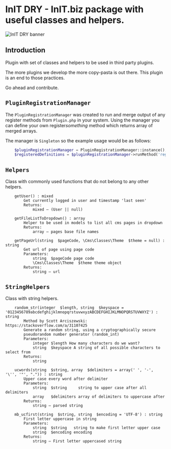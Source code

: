 # InIT DRY - InIT.biz package with useful classes and helpers. 
![InIT DRY banner](https://raw.githubusercontent.com/initbizlab/initbizlab.github.io/master/initdry/assets/images/initdry-banner.png)

## Introduction
Plugin with set of classes and helpers to be used in third party plugins.

The more plugins we develop the more copy-pasta is out there. This plugin is an end to those practices.

Go ahead and contribute.

[//]: # (Documentation)

## `PluginRegistrationManager`
The `PluginRegistrationManager` was created to run and merge output of any register methods from `Plugin.php` in your system. Using the manager you can define your own register*something* method which returns array of merged arrays.

The manager is `Singleton` so the example usage would be as follows:

```php
    $pluginRegistrationManager = PluginRegistrationManager::instance();
    $registeredDefinitions = $pluginRegistrationManager->runMethod('registerMyPluginDefinitions');
```

## `Helpers`

Class with commonly used functions that do not belong to any other helpers.

```
    getUser() : mixed
        Get currently logged in user and timestamp 'last seen'
        Returns:
            mixed — (User || null)

    getFileListToDropdown() : array
        Helper to be used in models to list all cms pages in dropdown
        Returns:
            array — pages base file names

    getPageUrl(string  $pageCode, \Cms\Classes\Theme  $theme = null) : string
        Get url of page using page code
        Parameters:
            string 	$pageCode page code
            \Cms\Classes\Theme 	$theme theme object
        Returns:
            string — url
```

## `StringHelpers`

Class with string helpers.

```
    random_str(integer  $length, string  $keyspace = '0123456789abcdefghijklmnopqrstuvwxyzABCDEFGHIJKLMNOPQRSTUVWXYZ') : string
        Method by Scott Arciszewski: https://stackoverflow.com/a/31107425
        Generate a random string, using a cryptographically secure
        pseudorandom number generator (random_int)
        Parameters:
            integer $length How many characters do we want?
            string 	$keyspace A string of all possible characters to select from
        Returns:
            string

    ucwords(string  $string, array  $delimiters = array(' ', '-', '\'', '"', ".")) : string
        Upper case every word after delimiter
        Parameters:
            string 	$string     string to upper case after all delimiters
            array 	$delimiters array of delimiters to uppercase after
        Returns:
            string — parsed string

    mb_ucfirst(string  $string, string  $encoding = 'UTF-8') : string
        First letter uppercase in string
        Parameters:
            string 	$string   string to make first letter upper case
            string 	$encoding encoding
        Returns:
            string — First letter uppercased string

```